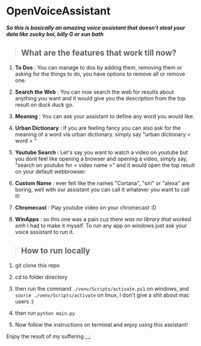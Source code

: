 # OpenVoiceAssistant

***So this is basically an amazing voice assistant that doesn't steal your data like zucky boi, billy G or sun bath*** 

> ## What are the features that work till now?

1. **To Dos** : You can manage to dos by adding them, removing them or asking for the things to do, you have options to remove all or remove one.

2. **Search the Web** : You can now search the web for results about anything you want and it would give you the description from the top result on duck duck go.

3. **Meaning** : You can ask your assistant to define any word you would like.

4. **Urban Dictionary** : If you are feeling fancy you can also ask for the meaning of a word via urban dictionary. simply say "urban dictionary < word > "

5. **Youtube Search** : Let's say you want to watch a video on youtube but you dont feel like opening a browser and opening a video, simply say, "search on youtube for < video name >" and it would open the top result on your default webbrowser.

6. **Custom Name** : ever felt like the names "Cortana", "siri" or "alexa" are boring, well with our assistant you can call it whatever you want to call it!

7. **Chromecast** : Play youtube video on your chromecast :D

8. **WinApps** : so this one was a pain cuz *there was no library that worked smh* I had to make it myself. To run any app on windows just ask your voice assistant to run it.

> ## How to run locally

1. git clone this repo 

2. cd to folder directory

3. then run the command `./venv/Scripts/activate.ps1` on windows, and `source ./venv/Scripts/activate` on linux, I don't give a shit about mac users :)

4. then run `python main.py`

5. Now follow the instructions on terminal and enjoy using this assistant!


Enjoy the result of my suffering ;_;

